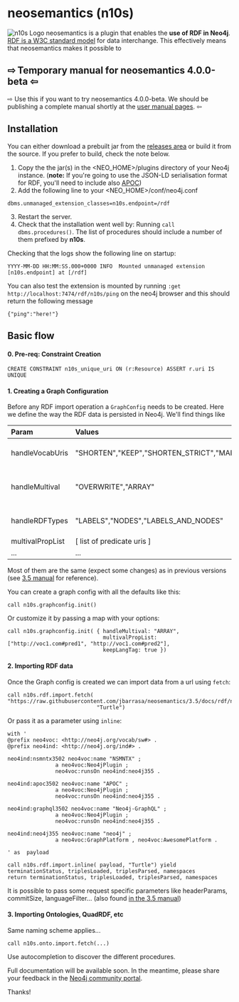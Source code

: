 # neosemantics (n10s)
![n10s Logo](https://guides.neo4j.com/rdf/n10s.png) neosemantics is a plugin that enables the **use of RDF in Neo4j**. [RDF is a W3C standard model](https://www.w3.org/RDF/) for data interchange.
This effectively means that neosemantics makes it possible to

## ⇨ Temporary manual for neosemantics 4.0.0-beta ⇦ 

⇨ Use this if you want to try neosemantics 4.0.0-beta. We should be publishing a complete manual 
shortly at the [user manual pages](https://neo4j.com/docs/labs/nsmntx/current/). ⇦

## Installation
 
You can either download a prebuilt jar from the [releases area](https://github.com/neo4j-labs/neosemantics/releases) or build it from the source. If you prefer to build, check the note below.

1. Copy the  the jar(s) in the <NEO_HOME>/plugins directory of your Neo4j instance. (**note:** If you're going to use the JSON-LD serialisation format for RDF, you'll need to include also [APOC](https://neo4j.com/labs/apoc/))
2. Add the following line to your <NEO_HOME>/conf/neo4j.conf

  ```
  dbms.unmanaged_extension_classes=n10s.endpoint=/rdf
  ```
  
3. Restart the server. 
4. Check that the installation went well by:
Running `call dbms.procedures()`. The list of procedures should include a number of them prefixed by **n10s**.
 
Checking that the logs show the following line on startup:
```
YYYY-MM-DD HH:MM:SS.000+0000 INFO  Mounted unmanaged extension [n10s.endpoint] at [/rdf]
```

You can also test the extension is mounted by running `:get http://localhost:7474/rdf/n10s/ping` on the neo4j browser and this should return the following message
```
{"ping":"here!"}
```


## Basic flow

####  0. Pre-req: Constraint Creation

``` 
CREATE CONSTRAINT n10s_unique_uri ON (r:Resource) ASSERT r.uri IS UNIQUE
```

#### 1.  Creating a Graph Configuration
Before any RDF import operation a `GraphConfig` needs to be created. Here we define the way the RDF data is persisted in Neo4j. 
We'll find things like 

| Param        | Values           | Cool  |
| :------------- |:-------------|:-----|
| handleVocabUris     | "SHORTEN","KEEP","SHORTEN_STRICT","MAP"|  how namespaces are  handled |
| handleMultival     | "OVERWRITE","ARRAY"      | how multivalued properties are handled |
| handleRDFTypes | "LABELS","NODES","LABELS_AND_NODES"      |  how RDF datatypes are handled |
| multivalPropList | [ list of predicate uris ] |  |
| ...| ...|...|

Most of them are the same (expect some changes) as in previous versions (see [3.5 manual](https://neo4j.com/docs/labs/nsmntx/current/reference/#_rdf_import_params) for reference). 

You can create a graph config with all the defaults like this:
``` 
call n10s.graphconfig.init()
``` 

Or customize it by passing a map with your options:
``` 
call n10s.graphconfig.init( { handleMultival: "ARRAY", 
                              multivalPropList: ["http://voc1.com#pred1", "http://voc1.com#pred2"],
                              keepLangTag: true })
``` 


#### 2.  Importing RDF data

Once the Graph config is created we can import data from a url using `fetch`:

``` 
call n10s.rdf.import.fetch( "https://raw.githubusercontent.com/jbarrasa/neosemantics/3.5/docs/rdf/nsmntx.ttl",
                            "Turtle")
``` 

Or pass it as a parameter using `inline`:

``` 
with '
@prefix neo4voc: <http://neo4j.org/vocab/sw#> .
@prefix neo4ind: <http://neo4j.org/ind#> .

neo4ind:nsmntx3502 neo4voc:name "NSMNTX" ;
			   a neo4voc:Neo4jPlugin ;
			   neo4voc:runsOn neo4ind:neo4j355 .

neo4ind:apoc3502 neo4voc:name "APOC" ;
			   a neo4voc:Neo4jPlugin ;		   
			   neo4voc:runsOn neo4ind:neo4j355 .

neo4ind:graphql3502 neo4voc:name "Neo4j-GraphQL" ;
			   a neo4voc:Neo4jPlugin ;			   
			   neo4voc:runsOn neo4ind:neo4j355 .			   			   

neo4ind:neo4j355 neo4voc:name "neo4j" ;
			   a neo4voc:GraphPlatform , neo4voc:AwesomePlatform .

' as  payload

call n10s.rdf.import.inline( payload, "Turtle") yield terminationStatus, triplesLoaded, triplesParsed, namespaces
return terminationStatus, triplesLoaded, triplesParsed, namespaces
``` 

It is possible to pass some request specific parameters like headerParams, commitSize, languageFilter...
(also found [in the 3.5 manual](https://neo4j.com/docs/labs/nsmntx/current/reference/#_rdf_import_params))


#### 3.  Importing Ontologies, QuadRDF, etc

Same naming scheme applies...

```
call n10s.onto.import.fetch(...)
```

Use autocompletion to discover the different procedures.

Full documentation will be available soon. In the meantime, please share your feedback in the [Neo4j community portal](https://community.neo4j.com/c/integrations/linked-data-rdf-ontology).

Thanks! 